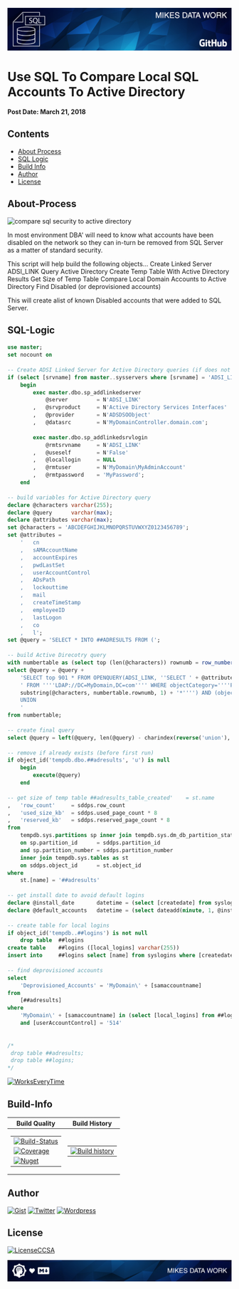 ![MIKES DATA WORK GIT REPO](https://raw.githubusercontent.com/mikesdatawork/images/master/git_mikes_data_work_banner_01.png "Mikes Data Work")        

# Use SQL To Compare Local SQL Accounts To Active Directory
**Post Date: March 21, 2018**        



## Contents    
- [About Process](##About-Process)  
- [SQL Logic](#SQL-Logic)  
- [Build Info](#Build-Info)  
- [Author](#Author)  
- [License](#License)       

## About-Process


![compare sql security to active directory]( https://mikesdatawork.files.wordpress.com/2018/03/image0012.png "SQL to AD Linked Server")
 

<p>In most environment DBA' will need to know what accounts have been disabled on the network so they can in-turn be removed from SQL Server as a matter of standard security.

This script will help build the following objects…
Create Linked Server ADSI_LINK
Query Active Directory
Create Temp Table With Active Directory Results
Get Size of Temp Table
Compare Local Domain Accounts to Active Directory
Find Disabled (or deprovisioned accounts)

This will create alist of known Disabled accounts that were added to SQL Server.</p>      


## SQL-Logic
```SQL
use master;
set nocount on
 
-- Create ADSI Linked Server for Active Directory queries (if does not exist)
if (select [srvname] from master..sysservers where [srvname] = 'ADSI_LINK') is null
    begin
        exec master.dbo.sp_addlinkedserver 
            @server         = N'ADSI_LINK'
        ,   @srvproduct     = N'Active Directory Services Interfaces'
        ,   @provider       = N'ADSDSOObject'
        ,   @datasrc        = N'MyDomainController.domain.com';
     
        exec master.dbo.sp_addlinkedsrvlogin 
            @rmtsrvname     = N'ADSI_LINK'
        ,   @useself        = N'False'
        ,   @locallogin     = NULL
        ,   @rmtuser        = N'MyDomain\MyAdminAccount'
        ,   @rmtpassword    = 'MyPassword';
    end
 
-- build variables for Active Directory query
declare @characters varchar(255); 
declare @query      varchar(max); 
declare @attributes varchar(max);
set @characters = 'ABCDEFGHIJKLMNOPQRSTUVWXYZ0123456789';
set @attributes = 
    '   cn
    ,   sAMAccountName
    ,   accountExpires
    ,   pwdLastSet
    ,   userAccountControl
    ,   ADsPath
    ,   lockouttime
    ,   mail
    ,   createTimeStamp
    ,   employeeID
    ,   lastLogon
    ,   co
    ,   l';
set @query = 'SELECT * INTO ##ADRESULTS FROM (';
  
-- build Active Direcotry query
with numbertable as (select top (len(@characters)) rownumb = row_number() over (order by [object_id]) from sys.all_objects order by rownumb)
select @query = @query + 
    'SELECT top 901 * FROM OPENQUERY(ADSI_LINK, ''SELECT ' + @attributes + 
    ' FROM ''''LDAP://DC=MyDomain,DC=com'''' WHERE objectCategory=''''Person'''' AND (cn = ''''' + 
    substring(@characters, numbertable.rownumb, 1) + '*'''') AND (objectClass = ''''user'''' OR objectClass = ''''contact'''')'')
    UNION
    '
from numbertable;
  
-- create final query
select @query = left(@query, len(@query) - charindex(reverse('union'), reverse(@query)) - 4) + ') as query'
  
-- remove if already exists (before first run)
if object_id('tempdb.dbo.##adresults', 'u') is null
    begin
        execute(@query)
    end
 
-- get size of temp table ##adresults_table_created'    = st.name
,   'row_count'     = sddps.row_count
,   'used_size_kb'  = sddps.used_page_count * 8
,   'reserved_kb'   = sddps.reserved_page_count * 8
from 
    tempdb.sys.partitions sp inner join tempdb.sys.dm_db_partition_stats sddps
    on sp.partition_id      = sddps.partition_id 
    and sp.partition_number = sddps.partition_number 
    inner join tempdb.sys.tables as st 
    on sddps.object_id      = st.object_id 
where
    st.[name] = '##adresults'
 
-- get install date to avoid default logins
declare @install_date       datetime = (select [createdate] from syslogins where [sid] = 0x010100000000000512000000)
declare @default_accounts   datetime = (select dateadd(minute, 1, @install_date))
 
-- create table for local logins
if object_id('tempdb..##logins') is not null
    drop table  ##logins
create table    ##logins ([local_logins] varchar(255))
insert into     ##logins select [name] from syslogins where [createdate] > @default_accounts and [name] like '%\%'
 
-- find deprovisioned accounts
select
    'Deprovisioned_Accounts' = 'MyDomain\' + [samaccountname]
from
    [##adresults]
where
    'MyDomain\' + [samaccountname] in (select [local_logins] from ##logins)
    and [userAccountControl] = '514'
 
 
/*
 drop table ##adresults;
 drop table ##logins;
*/

```


[![WorksEveryTime](https://forthebadge.com/images/badges/60-percent-of-the-time-works-every-time.svg)](https://shitday.de/)

## Build-Info

| Build Quality | Build History |
|--|--|
|<table><tr><td>[![Build-Status](https://ci.appveyor.com/api/projects/status/pjxh5g91jpbh7t84?svg?style=flat-square)](#)</td></tr><tr><td>[![Coverage](https://coveralls.io/repos/github/tygerbytes/ResourceFitness/badge.svg?style=flat-square)](#)</td></tr><tr><td>[![Nuget](https://img.shields.io/nuget/v/TW.Resfit.Core.svg?style=flat-square)](#)</td></tr></table>|<table><tr><td>[![Build history](https://buildstats.info/appveyor/chart/tygerbytes/resourcefitness)](#)</td></tr></table>|

## Author

[![Gist](https://img.shields.io/badge/Gist-MikesDataWork-<COLOR>.svg)](https://gist.github.com/mikesdatawork)
[![Twitter](https://img.shields.io/badge/Twitter-MikesDataWork-<COLOR>.svg)](https://twitter.com/mikesdatawork)
[![Wordpress](https://img.shields.io/badge/Wordpress-MikesDataWork-<COLOR>.svg)](https://mikesdatawork.wordpress.com/)

     
## License
[![LicenseCCSA](https://img.shields.io/badge/License-CreativeCommonsSA-<COLOR>.svg)](https://creativecommons.org/share-your-work/licensing-types-examples/)

![Mikes Data Work](https://raw.githubusercontent.com/mikesdatawork/images/master/git_mikes_data_work_banner_02.png "Mikes Data Work")

